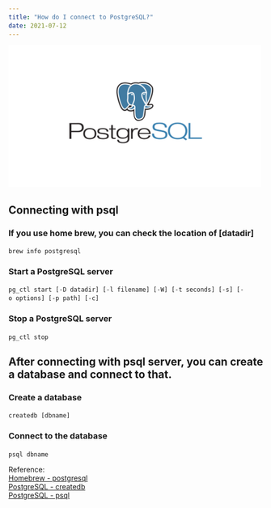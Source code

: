 ```yaml
---
title: "How do I connect to PostgreSQL?"
date: 2021-07-12
---
```


 <img src="/image/header1.png" width="500px">

## Connecting with psql

### If you use home brew, you can check the location of [datadir] 
`brew info postgresql`

### Start a PostgreSQL server
`pg_ctl start [-D datadir] [-l filename] [-W] [-t seconds] [-s] [-o options] [-p path] [-c]`

### Stop a PostgreSQL server
`pg_ctl stop`

## After connecting with psql server, you can create a database and connect to that.

### Create a database
`createdb [dbname]`

### Connect to the database
`psql dbname`

 
 
      
Reference:   
[Homebrew - postgresql](https://formulae.brew.sh/formula/postgresql)   
[PostgreSQL - createdb](https://www.postgresql.org/docs/current/app-createdb.html)   
[PostgreSQL - psql](https://www.postgresql.org/docs/current/app-psql.html)
